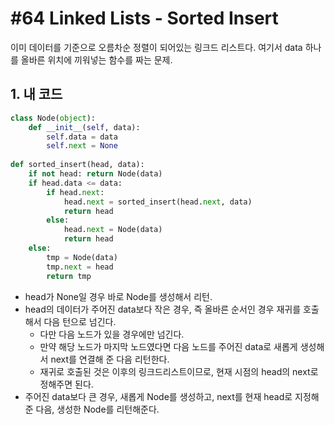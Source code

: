 # #64 Linked Lists - Sorted Insert

이미 데이터를 기준으로 오름차순 정렬이 되어있는 링크드 리스트다. 여기서 data 하나를 올바른 위치에 끼워넣는 함수를 짜는 문제.

## 1. 내 코드

```py
class Node(object):
    def __init__(self, data):
        self.data = data
        self.next = None
    
def sorted_insert(head, data):
    if not head: return Node(data)
    if head.data <= data:
        if head.next:
            head.next = sorted_insert(head.next, data)
            return head
        else:
            head.next = Node(data)
            return head
    else:
        tmp = Node(data)
        tmp.next = head
        return tmp
```

- head가 None일 경우 바로 Node를 생성해서 리턴.
- head의 데이터가 주어진 data보다 작은 경우, 즉 올바른 순서인 경우 재귀를 호출해서 다음 턴으로 넘긴다.
    + 다만 다음 노드가 있을 경우에만 넘긴다.
    + 만약 해당 노드가 마지막 노드였다면 다음 노드를 주어진 data로 새롭게 생성해서 next를 연결해 준 다음 리턴한다.
    + 재귀로 호출된 것은 이후의 링크드리스트이므로, 현재 시점의 head의 next로 정해주면 된다.
- 주어진 data보다 큰 경우, 새롭게 Node를 생성하고, next를 현재 head로 지정해준 다음, 생성한 Node를 리턴해준다.

